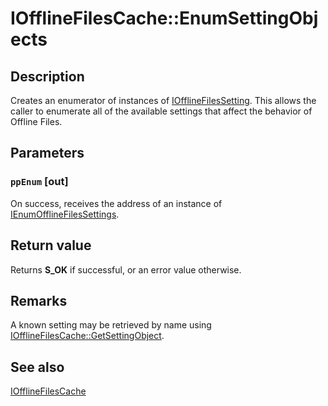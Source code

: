 # IOfflineFilesCache::EnumSettingObjects

## Description

Creates an enumerator of instances of [IOfflineFilesSetting](https://learn.microsoft.com/previous-versions/windows/desktop/api/cscobj/nn-cscobj-iofflinefilessetting). This allows the caller to enumerate all of the available settings that affect the behavior of Offline Files.

## Parameters

### `ppEnum` [out]

On success, receives the address of an instance of [IEnumOfflineFilesSettings](https://learn.microsoft.com/previous-versions/windows/desktop/api/cscobj/nn-cscobj-ienumofflinefilessettings).

## Return value

Returns **S_OK** if successful, or an error value otherwise.

## Remarks

A known setting may be retrieved by name using [IOfflineFilesCache::GetSettingObject](https://learn.microsoft.com/previous-versions/windows/desktop/api/cscobj/nf-cscobj-iofflinefilescache-getsettingobject).

## See also

[IOfflineFilesCache](https://learn.microsoft.com/previous-versions/windows/desktop/api/cscobj/nn-cscobj-iofflinefilescache)